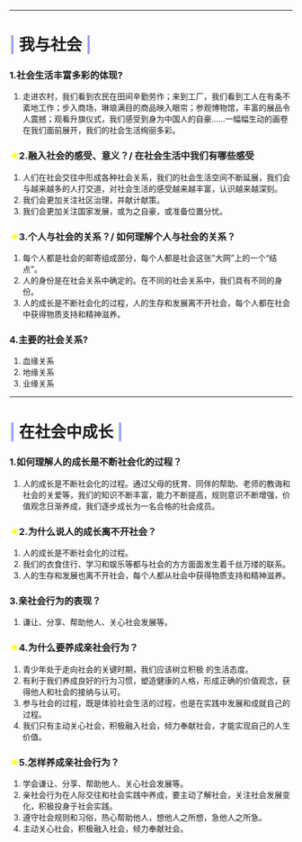 
***

# <span style='color:#9999FF'>|</span> 我与社会 <span style='color:#9999FF'>|</span>

### 1.社会生活丰富多彩的体现?
 1. 走进农村，我们看到农民在田间辛勤劳作；来到工厂，我们看到工人在有条不紊地工作；步入商场，琳琅满目的商品映入眼帘；参观博物馆，丰富的展品令人震撼；观看升旗仪式，我们感受到身为中国人的自豪……一幅幅生动的画卷在我们面前展开，我们的社会生活绚丽多彩。

### <span style='color:yellow;font-style:italic'>★</span>2.融入社会的感受、意义？/ 在社会生活中我们有哪些感受
1. 人们在社会交往中形成各种社会关系，我们的社会生活空间不断延展，我们会与越来越多的人打交道，对社会生活的感受越来越丰富，认识越来越深刻。
2. 我们会更加关注社区治理，并献计献策。
3. 我们会更加关注国家发展，或为之自豪，或准备位置分忧。

### <span style='color:yellow;font-style:italic'>★</span>3.个人与社会的关系？/ 如何理解个人与社会的关系？
1. 每个人都是社会的邮寄组成部分，每个人都是社会这张”大网”上的一个“结点”。
2. 人的身份是在社会关系中确定的。在不同的社会关系中，我们具有不同的身份。
3. 人的成长是不断社会化的过程，人的生存和发展离不开社会，每个人都在社会中获得物质支持和精神滋养。

### 4.主要的社会关系?
1. 血缘关系
2. 地缘关系
3. 业缘关系

***

# <span style='color:#9999FF'>|</span> 在社会中成长 <span style='color:#9999FF'>|</span>

### 1.如何理解人的成长是不断社会化的过程？
1. 人的成长是不断社会化的过程。通过父母的抚育、同伴的帮助、老师的教诲和社会的关爱等，我们的知识不断丰富，能力不断提高，规则意识不断增强，价值观念日渐养成，我们逐步成长为一名合格的社会成员。

### <span style='color:yellow;font-style:italic'>★</span>2.为什么说人的成长离不开社会？
1. 人的成长是不断社会化的过程。
2. 我们的衣食住行、学习和娱乐等都与社会的方方面面发生着千丝万缕的联系。
3. 人的生存和发展也离不开社会，每个人都从社会中获得物质支持和精神滋养。

### 3.亲社会行为的表现？
1. 谦让、分享、帮助他人、关心社会发展等。

### <span style='color:yellow;font-style:italic'>★</span>4.为什么要养成亲社会行为？
1. 青少年处于走向社会的关键时期，我们应该树立积极 的生活态度。
2. 有利于我们养成良好的行为习惯，塑造健康的人格，形成正确的价值观念，获得他人和社会的接纳与认可。
3. 参与社会的过程，既是体验社会生活的过程，也是在实践中发展和成就自己的过程。
4. 我们只有主动关心社会，积极融入社会，倾力奉献社会，才能实现自己的人生价值。

### <span style='color:yellow;font-style:italic'>★</span>5.怎样养成亲社会行为？
1. 学会谦让、分享、帮助他人、关心社会发展等。
2. 亲社会行为在人际交往和社会实践中养成，要主动了解社会，关注社会发展变化，积极投身于社会实践。
3. 遵守社会规则和习俗，热心帮助他人，想他人之所想，急他人之所急。
4. 主动关心社会，积极融入社会，倾力奉献社会。

